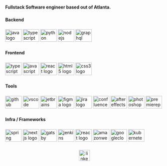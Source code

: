 <h4 align="left">Fullstack Software engineer based out of Atlanta.</h3>

###

<h4 align="left">Backend</h3>

###

<div align="left">
  <img src="https://cdn.jsdelivr.net/gh/devicons/devicon/icons/java/java-original.svg" height="40" width="52" alt="java logo"  />
  <img src="https://cdn.jsdelivr.net/gh/devicons/devicon/icons/typescript/typescript-original.svg" height="40" width="52" alt="typescript logo"  />
  <img src="https://cdn.jsdelivr.net/gh/devicons/devicon/icons/python/python-original.svg" height="40" width="52" alt="python logo"  />
  <img src="https://cdn.jsdelivr.net/gh/devicons/devicon/icons/nodejs/nodejs-original.svg" height="40" width="52" alt="nodejs logo"  />
  <img src="https://cdn.jsdelivr.net/gh/devicons/devicon/icons/graphql/graphql-plain.svg" height="40" width="52" alt="graphql logo"  />
</div>

###

<h4 align="left">Frontend</h3>

###

<div align="left">
  <img src="https://cdn.jsdelivr.net/gh/devicons/devicon/icons/typescript/typescript-plain.svg" height="40" width="52" alt="typescript logo"  />
  <img src="https://cdn.jsdelivr.net/gh/devicons/devicon/icons/javascript/javascript-original.svg" height="40" width="52" alt="javascript logo"  />
  <img src="https://cdn.jsdelivr.net/gh/devicons/devicon/icons/react/react-original.svg" height="40" width="52" alt="react logo"  />
  <img src="https://cdn.jsdelivr.net/gh/devicons/devicon/icons/html5/html5-original.svg" height="40" width="52" alt="html5 logo"  />
  <img src="https://cdn.jsdelivr.net/gh/devicons/devicon/icons/css3/css3-original.svg" height="40" width="52" alt="css3 logo"  />
</div>

###

<h4 align="left">Tools</h3>

###

<div align="left">
  <img src="https://cdn.jsdelivr.net/gh/devicons/devicon/icons/github/github-original.svg" height="40" width="52" alt="github logo"  />
  <img src="https://cdn.jsdelivr.net/gh/devicons/devicon/icons/vscode/vscode-original.svg" height="40" width="52" alt="vscode logo"  />
  <img src="https://cdn.jsdelivr.net/gh/devicons/devicon/icons/jetbrains/jetbrains-original.svg" height="40" width="52" alt="jetbrains logo"  />
  <img src="https://cdn.jsdelivr.net/gh/devicons/devicon/icons/figma/figma-original.svg" height="40" width="52" alt="figma logo"  />
  <img src="https://cdn.jsdelivr.net/gh/devicons/devicon/icons/jira/jira-original.svg" height="40" width="52" alt="jira logo"  />
  <img src="https://cdn.jsdelivr.net/gh/devicons/devicon/icons/confluence/confluence-original.svg" height="40" width="52" alt="confluence logo"  />
  <img src="https://cdn.jsdelivr.net/gh/devicons/devicon/icons/aftereffects/aftereffects-original.svg" height="40" width="52" alt="aftereffects logo"  />
  <img src="https://cdn.jsdelivr.net/gh/devicons/devicon/icons/photoshop/photoshop-plain.svg" height="40" width="52" alt="photoshop logo"  />
  <img src="https://cdn.jsdelivr.net/gh/devicons/devicon/icons/premierepro/premierepro-plain.svg" height="40" width="52" alt="premierepro logo"  />
</div>

###

<h4 align="left">Infra / Frameworks</h3>

###

<div align="left">
  <img src="https://cdn.jsdelivr.net/gh/devicons/devicon/icons/spring/spring-original.svg" height="40" width="52" alt="spring logo"  />
  <img src="https://cdn.jsdelivr.net/gh/devicons/devicon/icons/nextjs/nextjs-original.svg" height="40" width="52" alt="nextjs logo"  />
  <img src="https://cdn.jsdelivr.net/gh/devicons/devicon/icons/gatsby/gatsby-plain.svg" height="40" width="52" alt="gatsby logo"  />
  <img src="https://cdn.jsdelivr.net/gh/devicons/devicon/icons/jenkins/jenkins-line.svg" height="40" width="52" alt="jenkins logo"  />
  <img src="https://cdn.jsdelivr.net/gh/devicons/devicon/icons/react/react-original.svg" height="40" width="52" alt="react logo"  />
  <img src="https://cdn.jsdelivr.net/gh/devicons/devicon/icons/amazonwebservices/amazonwebservices-original.svg" height="40" width="52" alt="amazonwebservices logo"  />
  <img src="https://cdn.jsdelivr.net/gh/devicons/devicon/icons/googlecloud/googlecloud-original.svg" height="40" width="52" alt="googlecloud logo"  />
  <img src="https://cdn.jsdelivr.net/gh/devicons/devicon/icons/kubernetes/kubernetes-plain.svg" height="40" width="52" alt="kubernetes logo"  />
</div>

###
<div align="center">
  <a href="https://www.linkedin.com/in/tj-st/" target="_blank">
    <img src="https://img.shields.io/static/v1?message=LinkedIn&logo=linkedin&label=&color=0077B5&logoColor=white&labelColor=&style=for-the-badge" height="35" alt="linkedin logo"  />
  </a>
</div>
